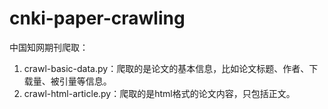 # cnki-paper-crawling
中国知网期刊爬取：
1. crawl-basic-data.py：爬取的是论文的基本信息，比如论文标题、作者、下载量、被引量等信息。
2. crawl-html-article.py：爬取的是html格式的论文内容，只包括正文。
